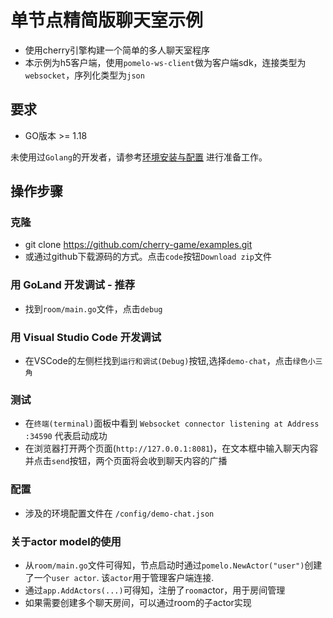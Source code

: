 # 单节点精简版聊天室示例

- 使用cherry引擎构建一个简单的多人聊天室程序
- 本示例为h5客户端，使用`pomelo-ws-client`做为客户端sdk，连接类型为`websocket`，序列化类型为`json`

## 要求

- GO版本 >= 1.18

未使用过`Golang`的开发者，请参考[环境安装与配置](https://github.com/cherry-game/cherry/blob/master/_docs/env-setup.md) 进行准备工作。

## 操作步骤

### 克隆

- git clone https://github.com/cherry-game/examples.git
- 或通过github下载源码的方式。点击`code`按钮`Download zip`文件

### 用 GoLand 开发调试 - 推荐

- 找到`room/main.go`文件，点击`debug`

### 用 Visual Studio Code 开发调试

- 在VSCode的左侧栏找到`运行和调试(Debug)`按钮,选择`demo-chat`，点击`绿色小三角`

### 测试

- 在`终端(terminal)`面板中看到 `Websocket connector listening at Address :34590` 代表启动成功
- 在浏览器打开两个页面(`http://127.0.0.1:8081`)，在文本框中输入聊天内容并点击`send`按钮，两个页面将会收到聊天内容的广播

### 配置

- 涉及的环境配置文件在 `/config/demo-chat.json`

### 关于actor model的使用

- 从`room/main.go`文件可得知，节点启动时通过`pomelo.NewActor("user")`创建了一个`user actor`. 该`actor`用于管理客户端连接.
- 通过`app.AddActors(...)`可得知，注册了`room`actor，用于房间管理
- 如果需要创建多个聊天房间，可以通过room的子actor实现